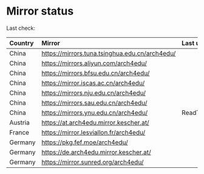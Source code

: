 <script src="./time.js"></script>
# Mirror status
Last check: <script type="text/javascript">localize(1692817994.9834926);</script>

|Country|Mirror|Last update|
|:------|:-----|:----------|
|China|https://mirrors.tuna.tsinghua.edu.cn/arch4edu/|<script type="text/javascript">localize(1692815226);</script>|
|China|https://mirrors.aliyun.com/arch4edu/|<script type="text/javascript">localize(1692685961);</script>|
|China|https://mirrors.bfsu.edu.cn/arch4edu/|<script type="text/javascript">localize(1692772554);</script>|
|China|https://mirror.iscas.ac.cn/arch4edu/|<script type="text/javascript">localize(1692772554);</script>|
|China|https://mirrors.nju.edu.cn/arch4edu/|<script type="text/javascript">localize(1692729065);</script>|
|China|https://mirrors.sau.edu.cn/arch4edu/|<script type="text/javascript">localize(1692772554);</script>|
|China|https://mirrors.ynu.edu.cn/arch4edu/|ReadTimeout|
|Austria|https://at.arch4edu.mirror.kescher.at/|<script type="text/javascript">localize(1692815226);</script>|
|France|https://mirror.lesviallon.fr/arch4edu/|<script type="text/javascript">localize(1692772554);</script>|
|Germany|https://pkg.fef.moe/arch4edu/|<script type="text/javascript">localize(1692815226);</script>|
|Germany|https://de.arch4edu.mirror.kescher.at/|<script type="text/javascript">localize(1692815226);</script>|
|Germany|https://mirror.sunred.org/arch4edu/|<script type="text/javascript">localize(1692815226);</script>|

<script src="./tablefilter/tablefilter.js"></script>
<script src="./table.js"></script>